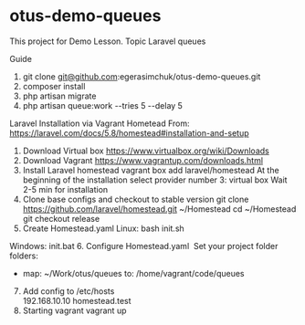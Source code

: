 # otus-demo-queues
This project for Demo Lesson. Topic Laravel queues

Guide
1. git clone git@github.com:egerasimchuk/otus-demo-queues.git
2. composer install
3. php artisan migrate
4. php artisan queue:work --tries 5 --delay 5

Laravel Installation via Vagrant Hometead
From: https://laravel.com/docs/5.8/homestead#installation-and-setup
1. Download Virtual box
https://www.virtualbox.org/wiki/Downloads
2. Download Vagrant
https://www.vagrantup.com/downloads.html
3. Install Laravel homestead
vagrant box add laravel/homestead
At the beginning of the installation select provider number 3: virtual box
Wait 2-5 min for installation
4. Clone base configs and checkout to stable version
git clone https://github.com/laravel/homestead.git ~/Homestead
cd ~/Homestead
git checkout release
5. Create Homestead.yaml
Linux:
bash init.sh

Windows:
init.bat
6. Configure Homestead.yaml 
Set  your project folder  
folders:
- map: ~/Work/otus/queues
to: /home/vagrant/code/queues
7. Add config to /etc/hosts  
192.168.10.10 homestead.test
8. Starting vagrant 
vagrant up
